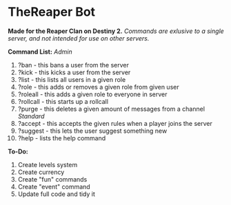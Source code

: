 # TheReaper Bot
**Made for the Reaper Clan on Destiny 2.**
*Commands are exlusive to a single server, and not intended for use on other servers.*

**Command List:**
*Admin*
1. ?ban - this bans a user from the server
2. ?kick - this kicks a user from the server
3. ?list - this lists all users in a given role
4. ?role - this adds or removes a given role from given user
5. ?roleall - this adds a given role to everyone in server
6. ?rollcall - this starts up a rollcall
7. ?purge - this deletes a given amount of messages from a channel
*Standard*
1. ?accept - this accepts the given rules when a player joins the server
2. ?suggest - this lets the user suggest something new
3. ?help - lists the help command 

**To-Do:**
1. Create levels system
2. Create currency
3. Create "fun" commands
4. Create "event" command
5. Update full code and tidy it